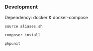 ### Development

Dependency: docker & docker-compose

```
source aliases.sh

composer install

phpunit
```